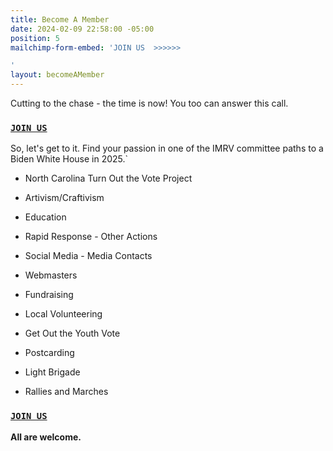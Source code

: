 ```yaml
---
title: Become A Member
date: 2024-02-09 22:58:00 -05:00
position: 5
mailchimp-form-embed: 'JOIN US  >>>>>>

'
layout: becomeAMember
---
```


Cutting to the chase - the time is now! You too can answer this call.

### [`JOIN US`](http://eepurl.com/hc5swz)

So, let's get to it.  Find your passion in one of the IMRV committee paths to a Biden White House in 2025.`

* North Carolina Turn Out the Vote Project

* Artivism/Craftivism

* Education

* Rapid Response - Other Actions

* Social Media - Media Contacts

* Webmasters

* Fundraising

* Local Volunteering

* Get Out the Youth Vote

* Postcarding

* Light Brigade

* Rallies and Marches

### [`JOIN US`](http://eepurl.com/hc5swz)

**All are welcome.**